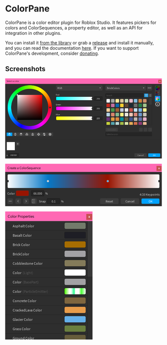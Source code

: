 # ColorPane

ColorPane is a color editor plugin for Roblox Studio. It features pickers for colors and ColorSequences, a property editor, as well as an API for integration in other plugins.

You can install it [from the library](https://roblox.com/library/6474565567/ColorPane) or grab a [release](https://github.com/Blupo/ColorPane/releases) and install it manually, and you can read the documentation [here](https://blupo.github.io/ColorPane). If you want to support ColorPane's development, consider [donating](https://ko-fi.com/blupo).

## Screenshots

![The color editor](docs/images/all-editors.png)

![The ColorSequence editor](docs/images/colorsequence-editor.png)

![The color properties window](docs/images/color-properties.png)